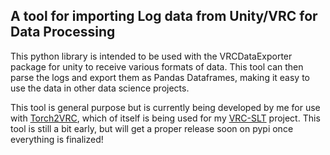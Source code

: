 ## A tool for importing Log data from Unity/VRC for Data Processing

This python library is intended to be used with the VRCDataExporter package for unity to receive various formats of data. This tool can then parse the logs and export them as Pandas Dataframes, making it easy to use the data in other data science projects.

This tool is general purpose but is currently being developed by me for use with [Torch2VRC](https://github.com/Rami-Pastrami/Torch2VRC), which of itself is being used for my [VRC-SLT](https://github.com/Rami-Pastrami/VRC_SLT_Docs) project.
This tool is still a bit early, but will get a proper release soon on pypi once everything is finalized!